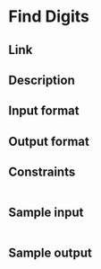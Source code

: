# Find Digits 

## Link

[]()

## Description


## Input format 


## Output format



## Constraints

```
```

## Sample input

```
```

  
## Sample output

```
```
